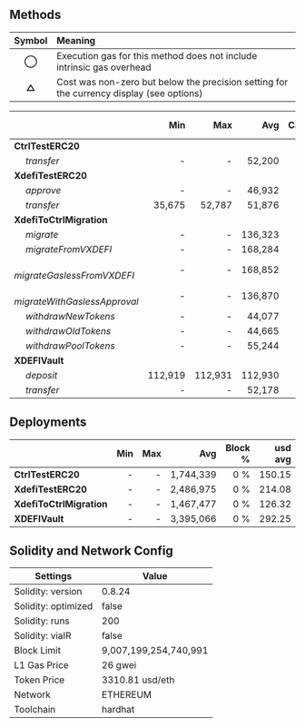 ## Methods
| **Symbol** | **Meaning**                                                                              |
| :--------: | :--------------------------------------------------------------------------------------- |
|    **◯**   | Execution gas for this method does not include intrinsic gas overhead                    |
|    **△**   | Cost was non-zero but below the precision setting for the currency display (see options) |

|                                     |     Min |     Max |     Avg | Calls | usd avg |
| :---------------------------------- | ------: | ------: | ------: | ----: | ------: |
| **CtrlTestERC20**                   |         |         |         |       |         |
|        *transfer*                   |       - |       - |  52,200 |    24 |    4.49 |
| **XdefiTestERC20**                  |         |         |         |       |         |
|        *approve*                    |       - |       - |  46,932 |     6 |    4.04 |
|        *transfer*                   |  35,675 |  52,787 |  51,876 |    19 |    4.47 |
| **XdefiToCtrlMigration**            |         |         |         |       |         |
|        *migrate*                    |       - |       - | 136,323 |     5 |   11.73 |
|        *migrateFromVXDEFI*          |       - |       - | 168,284 |     5 |   14.49 |
|        *migrateGaslessFromVXDEFI*   |       - |       - | 168,852 |     5 |   14.53 |
|        *migrateWithGaslessApproval* |       - |       - | 136,870 |     5 |   11.78 |
|        *withdrawNewTokens*          |       - |       - |  44,077 |     1 |    3.79 |
|        *withdrawOldTokens*          |       - |       - |  44,665 |     1 |    3.84 |
|        *withdrawPoolTokens*         |       - |       - |  55,244 |     1 |    4.76 |
| **XDEFIVault**                      |         |         |         |       |         |
|        *deposit*                    | 112,919 | 112,931 | 112,930 |    12 |    9.72 |
|        *transfer*                   |       - |       - |  52,178 |     2 |    4.49 |

## Deployments
|                          | Min | Max  |       Avg | Block % | usd avg |
| :----------------------- | --: | ---: | --------: | ------: | ------: |
| **CtrlTestERC20**        |   - |    - | 1,744,339 |     0 % |  150.15 |
| **XdefiTestERC20**       |   - |    - | 2,486,975 |     0 % |  214.08 |
| **XdefiToCtrlMigration** |   - |    - | 1,467,477 |     0 % |  126.32 |
| **XDEFIVault**           |   - |    - | 3,395,066 |     0 % |  292.25 |

## Solidity and Network Config
| **Settings**        | **Value**             |
| ------------------- | --------------------- |
| Solidity: version   | 0.8.24                |
| Solidity: optimized | false                 |
| Solidity: runs      | 200                   |
| Solidity: viaIR     | false                 |
| Block Limit         | 9,007,199,254,740,991 |
| L1 Gas Price        | 26 gwei               |
| Token Price         | 3310.81 usd/eth       |
| Network             | ETHEREUM              |
| Toolchain           | hardhat               |

